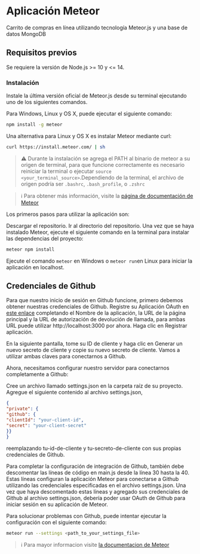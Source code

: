 
# Aplicación Meteor

Carrito de compras en línea utilizando tecnología Meteor.js y una base de datos MongoDB

## Requisitos previos

  Se requiere la versión de Node.js >= 10 y <= 14.

### Instalación

Instale la última versión oficial de Meteor.js desde su terminal ejecutando uno de los siguientes comandos.

Para Windows, Linux y OS X, puede ejecutar el siguiente comando:

```bash
npm install -g meteor
```

Una alternativa para Linux y OS X es instalar Meteor mediante curl:

```bash
curl https://install.meteor.com/ | sh
```

> ⚠️ Durante la instalación se agrega el PATH al binario de meteor a su origen de terminal, para que funcione correctamente es necesario reiniciar la terminal o ejecutar `source <your_terminal_source>`.Dependiendo de la terminal, el archivo de origen podría ser `.bashrc`, `.bash_profile`, o `.zshrc`

> ℹ️  Para obtener más información, visite la [página de documentación de Meteor](https://docs.meteor.com/install.html)

Los primeros pasos para utilizar la aplicación son:

Descargar el repositorio.
Ir al directorio del repositorio.
Una vez que se haya instalado Meteor, ejecute el siguiente comando en la terminal para instalar las dependencias del proyecto:
  
  ```bash
meteor npm install
```

Ejecute el comando `meteor` en Windows o `meteor run`en Linux para iniciar la aplicación en localhost.

## Credenciales de Github

Para que nuestro inicio de sesión en Github funcione, primero debemos obtener nuestras credenciales de Github. Registre su Aplicación OAuth en [este enlace](https://react-tutorial.meteor.com/simple-todos/08-adding-login-with-github.html) completando el Nombre de la aplicación, la URL de la página principal y la URL de autorización de devolución de llamada, para ambas URL puede utilizar http://localhost:3000 por ahora. Haga clic en Registrar aplicación.

En la siguiente pantalla, tome su ID de cliente y haga clic en Generar un nuevo secreto de cliente y copie su nuevo secreto de cliente. Vamos a utilizar ambas claves para conectarnos a Github.

Ahora, necesitamos configurar nuestro servidor para conectarnos completamente a Github:

Cree un archivo llamado settings.json en la carpeta raíz de su proyecto.
Agregue el siguiente contenido al archivo settings.json,

```json
{
"private": {
"github": {
"clientId": "your-client-id",
"secret": "your-client-secret"
}}
}
```

reemplazando tu-id-de-cliente y tu-secreto-de-cliente con sus propias credenciales de Github.

Para completar la configuración de integración de Github, también debe descomentar las líneas de código en main.js desde la línea 30 hasta la 40. Estas líneas configuran la aplicación Meteor para conectarse a Github utilizando las credenciales especificadas en el archivo settings.json. Una vez que haya descomentado estas líneas y agregado sus credenciales de Github al archivo settings.json, debería poder usar OAuth de Github para iniciar sesión en su aplicación de Meteor.

Para solucionar problemas con Github, puede intentar ejecutar la configuración con el siguiente comando:

  
  ```bash
meteor run --settings <path_to_your_settings_file>
```

> ℹ️  Para mayor informacion visite [la documentacion de Meteor](https://react-tutorial.meteor.com/simple-todos/08-adding-login-with-github.html)
